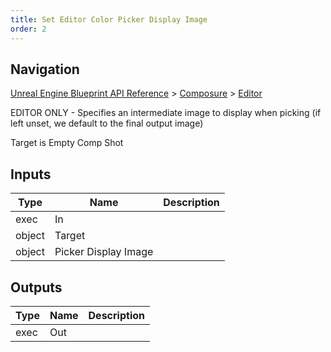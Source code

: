 ```yaml
---
title: Set Editor Color Picker Display Image
order: 2
---
```

## Navigation

[Unreal Engine Blueprint API Reference](https://dev.epicgames.com/documentation/en-us/unreal-engine/BlueprintAPI) > [Composure](https://dev.epicgames.com/documentation/en-us/unreal-engine/BlueprintAPI/Composure) > [Editor](https://dev.epicgames.com/documentation/en-us/unreal-engine/BlueprintAPI/Composure/Editor)

EDITOR ONLY - Specifies an intermediate image to display when picking (if left unset, we default to the final output image)

Target is Empty Comp Shot

## Inputs

| Type | Name | Description |
| --- | --- | --- |
| exec | In |  |
| object | Target |  |
| object | Picker Display Image |  |

## Outputs

| Type | Name | Description |
| --- | --- | --- |
| exec | Out |  |
